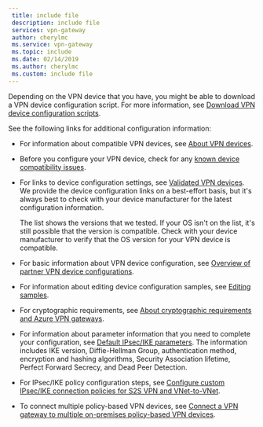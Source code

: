 ```yaml
---
 title: include file
 description: include file
 services: vpn-gateway
 author: cherylmc
 ms.service: vpn-gateway
 ms.topic: include
 ms.date: 02/14/2019
 ms.author: cherylmc
 ms.custom: include file
---
```


Depending on the VPN device that you have, you might be able to download a VPN device configuration script. For more information, see [Download VPN device configuration scripts](../articles/vpn-gateway/vpn-gateway-download-vpndevicescript.md).

See the following links for additional configuration information:

- For information about compatible VPN devices, see [About VPN devices](../articles/vpn-gateway/vpn-gateway-about-vpn-devices.md).

- Before you configure your VPN device, check for any [known device compatibility issues](../articles/vpn-gateway/vpn-gateway-about-vpn-devices.md#known).

- For links to device configuration settings, see [Validated VPN devices](../articles/vpn-gateway/vpn-gateway-about-vpn-devices.md#devicetable). We provide the device configuration links on a best-effort basis, but it's always best to check with your device manufacturer for the latest configuration information.

  The list shows the versions that we tested. If your OS isn't on the list, it's still possible that the version is compatible. Check with your device manufacturer to verify that the OS version for your VPN device is compatible.

- For basic information about VPN device configuration, see [Overview of partner VPN device configurations](../articles/vpn-gateway/vpn-gateway-3rdparty-device-config-overview.md).

- For information about editing device configuration samples, see [Editing samples](../articles/vpn-gateway/vpn-gateway-about-vpn-devices.md#editing).

- For cryptographic requirements, see [About cryptographic requirements and Azure VPN gateways](../articles/vpn-gateway/vpn-gateway-about-compliance-crypto.md).

- For information about parameter information that you need to complete your configuration, see [Default IPsec/IKE parameters](../articles/vpn-gateway/vpn-gateway-about-vpn-devices.md#ipsec). The information includes IKE version, Diffie-Hellman Group, authentication method, encryption and hashing algorithms, Security Association lifetime, Perfect Forward Secrecy, and Dead Peer Detection.

- For IPsec/IKE policy configuration steps, see [Configure custom IPsec/IKE connection policies for S2S VPN and VNet-to-VNet](../articles/vpn-gateway/vpn-gateway-ipsecikepolicy-rm-powershell.md).

- To connect multiple policy-based VPN devices, see [Connect a VPN gateway to multiple on-premises policy-based VPN devices](../articles/vpn-gateway/vpn-gateway-connect-multiple-policybased-rm-ps.md).
